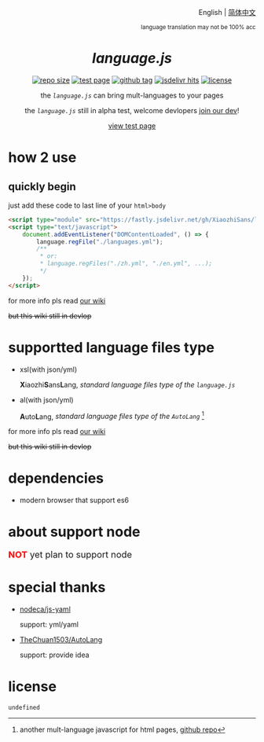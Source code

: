 <div align="right">

English | [简体中文](./README-zh.md)

<sup>language translation may not be 100% acc</sup>

</div>

<div align="center">

# *language.js*

[![repo size](https://img.shields.io/github/repo-size/XiaozhiSans/languagejs?style=flat-square&color=hotpink&labelColor=black&logoColor=hotpink&logo=github)](#)
[![test page](https://img.shields.io/badge/view-test_page-deeppink?style=flat-square&logo=github&logoColor=%23fff&labelColor=%23000
)](https://xsawa.dev.tc/languagejs/)
[![github tag](https://img.shields.io/github/v/tag/XiaozhiSans/languagejs?style=flat-square&color=hotpink&labelColor=black&logo=github)](https://github.com/XiaozhiSans/languagejs/tags)
[![jsdelivr hits](https://img.shields.io/jsdelivr/gh/hm/XiaozhiSans/languagejs?style=flat-square&color=orange&labelColor=black&logoColor=orange&logo=jsdelivr)](https://www.jsdelivr.com/package/gh/XiaozhiSans/languagejs)
[![license](https://img.shields.io/github/license/XiaozhiSans/languagejs?style=flat-square&logo=github&labelColor=%23000&color=%23444
)](./LICENSE)

the *`language.js`* can bring mult-languages to your pages

the *`language.js`* still in alpha test, welcome devlopers [join our dev](https://github.com/XiaozhiSans/languagejs/fork)!

[view test page](https://xsawa.dev.tc/languagejs/)

</div>

# how 2 use

## quickly begin

just add these code to last line of your `html>body`

```html
<script type="module" src="https://fastly.jsdelivr.net/gh/XiaozhiSans/languagejs/init.min.js"></script>
<script type="text/javascript">
	document.addEventListener("DOMContentLoaded", () => {
		language.regFile("./languages.yml");
		/**
		 * or:
		 * language.regFiles("./zh.yml", "./en.yml", ...);
		 */
	});
</script>
```

for more info pls read [our wiki](https://github.com/XiaozhiSans/languagejs/wiki)

~~but this wiki still in devlop~~

# supportted language files type

- xsl(with json/yml)

  **X**iaozhi**S**ans**L**ang, *standard language files type of the `language.js`*
- al(with json/yml)

  **A**uto**L**ang, *standard language files type of the `AutoLang`* [^whatIsAl]

for more info pls read [our wiki](https://github.com/XiaozhiSans/languagejs/wiki)

~~but this wiki still in devlop~~

# dependencies

- modern browser that support es6

# about support node

<font size=4><font color=red>**NOT**</font> yet plan to support node</font>

# special thanks

- [nodeca/js-yaml](https://github.com/nodeca/js-yaml)

  support: yml/yaml
- [TheChuan1503/AutoLang](https://github.com/TheChuan1503/AutoLang/)

  support: provide idea

# license

`undefined`


[^whatIsAl]: another mult-language javascript for html pages, [github repo](https://github.com/TheChuan1503/AutoLang/)
